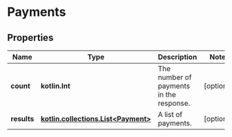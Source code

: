 
# Payments

## Properties
| Name | Type | Description | Notes |
| ------------ | ------------- | ------------- | ------------- |
| **count** | **kotlin.Int** | The number of payments in the response. |  [optional] |
| **results** | [**kotlin.collections.List&lt;Payment&gt;**](Payment.md) | A list of payments. |  [optional] |



